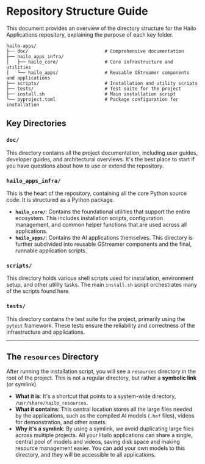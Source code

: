 # Repository Structure Guide

This document provides an overview of the directory structure for the Hailo Applications repository, explaining the purpose of each key folder.

```
hailo-apps/
├── doc/                            # Comprehensive documentation
├── hailo_apps_infra/
│   ├── hailo_core/                 # Core infrastructure and utilities
│   └── hailo_apps/                 # Reusable GStreamer components and applications
├── scripts/                        # Installation and utility scripts
├── tests/                          # Test suite for the project
├── install.sh                      # Main installation script
└── pyproject.toml                  # Package configuration for installation
```

## Key Directories

### `doc/`
This directory contains all the project documentation, including user guides, developer guides, and architectural overviews. It's the best place to start if you have questions about how to use or extend the repository.

### `hailo_apps_infra/`
This is the heart of the repository, containing all the core Python source code. It is structured as a Python package.

*   **`hailo_core/`**: Contains the foundational utilities that support the entire ecosystem. This includes installation scripts, configuration management, and common helper functions that are used across all applications.
*   **`hailo_apps/`**: Contains the AI applications themselves. This directory is further subdivided into reusable GStreamer components and the final, runnable application scripts.

### `scripts/`
This directory holds various shell scripts used for installation, environment setup, and other utility tasks. The main `install.sh` script orchestrates many of the scripts found here.

### `tests/`
This directory contains the test suite for the project, primarily using the `pytest` framework. These tests ensure the reliability and correctness of the infrastructure and applications.

---

## The `resources` Directory

After running the installation script, you will see a `resources` directory in the root of the project. This is not a regular directory, but rather a **symbolic link** (or symlink).

*   **What it is**: It's a shortcut that points to a system-wide directory, `/usr/share/hailo_resources`.
*   **What it contains**: This central location stores all the large files needed by the applications, such as the compiled AI models (`.hef` files), videos for demonstration, and other assets.
*   **Why it's a symlink**: By using a symlink, we avoid duplicating large files across multiple projects. All your Hailo applications can share a single, central pool of models and videos, saving disk space and making resource management easier. You can add your own models to this directory, and they will be accessible to all applications.
